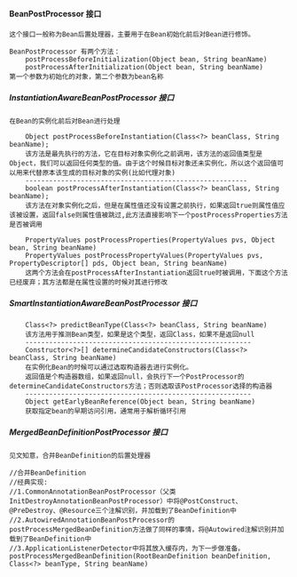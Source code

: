 #### BeanPostProcessor 接口
    这个接口一般称为Bean后置处理器，主要用于在Bean初始化前后对Bean进行修饰。
    
    BeanPostProcessor 有两个方法：
        postProcessBeforeInitialization(Object bean, String beanName)
        postProcessAfterInitialization(Object bean, String beanName)
    第一个参数为初始化的对象，第二个参数为bean名称
    
##### InstantiationAwareBeanPostProcessor 接口
    
    在Bean的实例化前后对Bean进行处理
    
        Object postProcessBeforeInstantiation(Class<?> beanClass, String beanName);
        该方法是最先执行的方法，它在目标对象实例化之前调用，该方法的返回值类型是Object，我们可以返回任何类型的值。由于这个时候目标对象还未实例化，所以这个返回值可以用来代替原本该生成的目标对象的实例(比如代理对象)
        --------------------------------------------------------
        boolean postProcessAfterInstantiation(Class<?> beanClass, String beanName);
        该方法在对象实例化之后，但是在属性值还没有设置之前执行，如果返回true则属性值应该被设置，返回false则属性值被跳过,此方法直接影响下一个postProcessProperties方法是否被调用
        
        PropertyValues postProcessProperties(PropertyValues pvs, Object bean, String beanName)
        PropertyValues postProcessPropertyValues(PropertyValues pvs, PropertyDescriptor[] pds, Object bean, String beanName)
        这两个方法会在postProcessAfterInstantiation返回true时被调用，下面这个方法已经废弃；其方法都是在属性设置的时候对其进行修改

##### SmartInstantiationAwareBeanPostProcessor 接口

        Class<?> predictBeanType(Class<?> beanClass, String beanName)
        该方法用于推测Bean类型，如果是这个类型，返回Class，如果不是返回null
        ---------------------------------------------------------
        Constructor<?>[] determineCandidateConstructors(Class<?> beanClass, String beanName)
        在实例化Bean的时候可以通过选取构造器去进行实例化。
        返回值是个构造器数组，如果返回null，会执行下一个PostProcessor的determineCandidateConstructors方法；否则选取该PostProcessor选择的构造器
        ---------------------------------------------------------
        Object getEarlyBeanReference(Object bean, String beanName)
        获取指定bean的早期访问引用，通常用于解析循环引用

        
        
##### MergedBeanDefinitionPostProcessor 接口
    见文知意，合并BeanDefinition的后置处理器
    
    //合并BeanDefinition
    //经典实现:
    //1.CommonAnnotationBeanPostProcessor（父类InitDestroyAnnotationBeanPostProcessor）中将@PostConstruct、@PreDestroy、@Resource三个注解识别，并加载到了BeanDefinition中
    //2.AutowiredAnnotationBeanPostProcessor的postProcessMergedBeanDefinition方法做了同样的事情，将@Autowired注解识别并加载到了BeanDefinition中
    //3.ApplicationListenerDetector中将其放入缓存内，为下一步做准备。
    postProcessMergedBeanDefinition(RootBeanDefinition beanDefinition, Class<?> beanType, String beanName)

    
